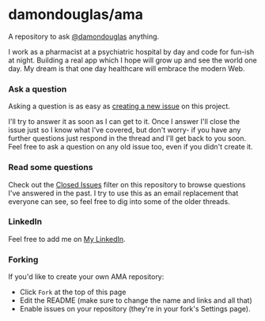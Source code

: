 # damondouglas/ama

A repository to ask [@damondouglas](https://www.linkedin.com/in/damondouglas) anything.

I work as a pharmacist at a psychiatric hospital by day and code for fun-ish at night.  Building a real app which I hope will grow up and see the world one day.  My dream is that one day healthcare will embrace the modern Web.

### Ask a question

Asking a question is as easy as
[creating a new issue](https://github.com/damondouglas/ama/issues/new) on this
project.

I'll try to answer it as soon as I can get to it. Once I answer I'll close the
issue just so I know what I've covered, but don't worry- if you have any further
questions just respond in the thread and I'll get back to you soon. Feel free to
ask a question on any old issue too, even if you didn't create it.

### Read some questions

Check out the [Closed Issues](https://github.com/damondouglas/ama/issues?q=is%3Aissue+is%3Aclosed)
filter on this repository to browse questions I've answered in the past. I try
to use this as an email replacement that everyone can see, so feel free to dig
into some of the older threads.

### LinkedIn

Feel free to add me on [My LinkedIn](https://www.linkedin.com/in/damondouglas).

### Forking

If you'd like to create your own AMA repository:

- Click `Fork` at the top of this page
- Edit the README (make sure to change the name and links and all that)
- Enable issues on your repository (they're in your fork's Settings page).
